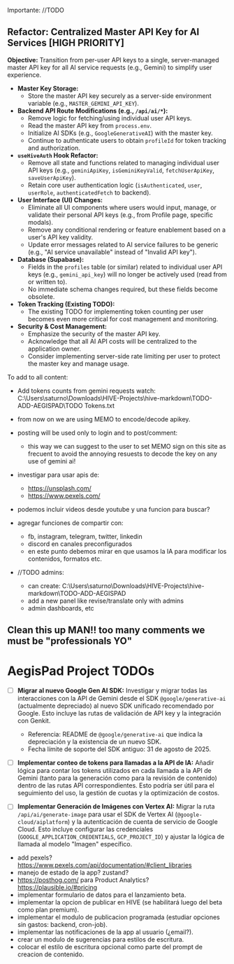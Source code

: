 Importante: //TODO

## Refactor: Centralized Master API Key for AI Services [HIGH PRIORITY]

**Objective:** Transition from per-user API keys to a single, server-managed master API key for all AI service requests (e.g., Gemini) to simplify user experience.

- **Master Key Storage:**
  - Store the master API key securely as a server-side environment variable (e.g., `MASTER_GEMINI_API_KEY`).
- **Backend API Route Modifications (e.g., `/api/ai/*`):**
  - Remove logic for fetching/using individual user API keys.
  - Read the master API key from `process.env`.
  - Initialize AI SDKs (e.g., `GoogleGenerativeAI`) with the master key.
  - Continue to authenticate users to obtain `profileId` for token tracking and authorization.
- **`useHiveAuth` Hook Refactor:**
  - Remove all state and functions related to managing individual user API keys (e.g., `geminiApiKey`, `isGeminiKeyValid`, `fetchUserApiKey`, `saveUserApiKey`).
  - Retain core user authentication logic (`isAuthenticated`, `user`, `userRole`, `authenticatedFetch` to backend).
- **User Interface (UI) Changes:**
  - Eliminate all UI components where users would input, manage, or validate their personal API keys (e.g., from Profile page, specific modals).
  - Remove any conditional rendering or feature enablement based on a user's API key validity.
  - Update error messages related to AI service failures to be generic (e.g., "AI service unavailable" instead of "Invalid API key").
- **Database (Supabase):**
  - Fields in the `profiles` table (or similar) related to individual user API keys (e.g., `gemini_api_key`) will no longer be actively used (read from or written to).
  - No immediate schema changes required, but these fields become obsolete.
- **Token Tracking (Existing TODO):**
  - The existing TODO for implementing token counting per user becomes even more critical for cost management and monitoring.
- **Security & Cost Management:**
  - Emphasize the security of the master API key.
  - Acknowledge that all AI API costs will be centralized to the application owner.
  - Consider implementing server-side rate limiting per user to protect the master key and manage usage.

To add to all content:

- Add tokens counts from gemini requests watch: C:\Users\saturno\Downloads\HIVE-Projects\hive-markdown\TODO-ADD-AEGISPAD\TODO Tokens.txt

- from now on we are using MEMO to encode/decode apikey.
- posting will be used only to login and to post/comment:

  - this way we can suggest to the user to set MEMO sign on this site as frecuent to avoid
    the annoying resuests to decode the key on any use of gemini ai!

- investigar para usar apis de:

  - https://unsplash.com/
  - https://www.pexels.com/

- podemos incluir videos desde youtube y una funcion para buscar?

- agregar funciones de compartir con:

  - fb, instagram, telegram, twitter, linkedin
  - discord en canales preconfigurados
  - en este punto debemos mirar en que usamos la IA para modificar los contenidos, formatos etc.

- //TODO admins:
  - can create: C:\Users\saturno\Downloads\HIVE-Projects\hive-markdown\TODO-ADD-AEGISPAD
  - add a new panel like revise/translate only with admins
  - admin dashboards, etc

## Clean this up MAN!! too many comments we must be "professionals YO"

# AegisPad Project TODOs

- [ ] **Migrar al nuevo Google Gen AI SDK:** Investigar y migrar todas las interacciones con la API de Gemini desde el SDK `@google/generative-ai` (actualmente depreciado) al nuevo SDK unificado recomendado por Google. Esto incluye las rutas de validación de API key y la integración con Genkit.

  - Referencia: README de `@google/generative-ai` que indica la depreciación y la existencia de un nuevo SDK.
  - Fecha límite de soporte del SDK antiguo: 31 de agosto de 2025.

- [ ] **Implementar conteo de tokens para llamadas a la API de IA:** Añadir lógica para contar los tokens utilizados en cada llamada a la API de Gemini (tanto para la generación como para la revisión de contenido) dentro de las rutas API correspondientes. Esto podría ser útil para el seguimiento del uso, la gestión de cuotas y la optimización de costos.
- [ ] **Implementar Generación de Imágenes con Vertex AI:** Migrar la ruta `/api/ai/generate-image` para usar el SDK de Vertex AI (`@google-cloud/aiplatform`) y la autenticación de cuenta de servicio de Google Cloud. Esto incluye configurar las credenciales (`GOOGLE_APPLICATION_CREDENTIALS`, `GCP_PROJECT_ID`) y ajustar la lógica de llamada al modelo "Imagen" específico.
- add pexels? https://www.pexels.com/api/documentation/#client_libraries
- manejo de estado de la app? zustand?
- https://posthog.com/ para Product Analytics? https://plausible.io/#pricing
- implementar formulario de datos para el lanzamiento beta.
- implementar la opcion de publicar en HIVE (se habilitará luego del beta como plan premium).
- implementar el modulo de publicacion programada (estudiar opciones sin gastos: backend, cron-job).
- implementar las notificaciones de la app al usuario (¿email?).
- crear un modulo de sugerencias para estilos de escritura.
- colocar el estilo de escritura opcional como parte del prompt de creacion de contenido.
